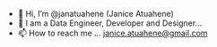 - 👋 Hi, I’m @janatuahene (Janice Atuahene)
- 👀 I am a Data Engineer, Developer and Designer...
- 📫 How to reach me ... janice.atuahene@gmail.com

<!---
janatuahene/janatuahene is a ✨ special ✨ repository because its `README.md` (this file) appears on your GitHub profile.
You can click the Preview link to take a look at your changes.
--->
